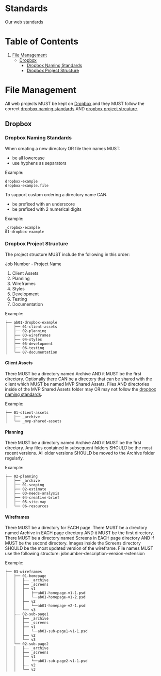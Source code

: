 Standards
=========

Our web standards

# Table of Contents
1. [File Management](#file-management)
    * [Dropbox](#dropbox)
        * [Dropbox Naming Standards](#dropbox-naming-standards)
        * [Dropbox Project Structure](#dropbox-project-structure)

# File Management
All web projects MUST be kept on [Dropbox](#dropbox) and they MUST follow the correct [dropbox naming standards](#dropbox-naming-standards) AND [dropbox project strcuture](#dropbox-project-structure).

## Dropbox

### Dropbox Naming Standards
When creating a new directory OR file their names MUST:
* be all lowercase
* use hyphens as separators
    
Example:
```
dropbox-example
dropbox-example.file
```
   
To support custom ordering a directory name CAN:
* be prefixed with an underscore
* be prefixed with 2 numerical digits
     
Example:
```
_dropbox-example
01-dropbox-example
```

### Dropbox Project Structure
The project structure MUST include the following in this order:

Job Number - Project Name

1. Client Assets
2. Planning
3. Wireframes
4. Styles
5. Development
6. Testing
7. Documentation
    
Example:
```
├── ab01-dropbox-example
│   ├── 01-client-assets
│   ├── 02-planning
│   ├── 03-wireframes
│   ├── 04-styles
│   ├── 05-development
│   ├── 06-testing
│   └── 07-documentation
```

#### Client Assets
There MUST be a directory named Archive AND it MUST be the first directory.
Optionally there CAN be a directory that can be shared with the client which MUST be named MVP Shared Assets.
Files AND directories inside of the MVP Shared Assets folder may OR may not follow the [dropbox naming standards](#dropbox-naming-standards).

Example:
```
├── 01-client-assets
│   ├── _archive
│   └── _mvp-shared-assets
```

#### Planning
There MUST be a directory named Archive AND it MUST be the first directory.
Any files contained in subsequent folders SHOULD be the most recent versions. 
All older versions SHOULD be moved to the Archive folder regularly.

Example:
```
├── 02-planning
│   ├── _archive
│   ├── 01-scoping
│   ├── 02-estimate
│   ├── 03-needs-analysis
│   ├── 04-creative-brief
│   ├── 05-site-map
│   └── 06-resources
```

#### Wireframes
There MUST be a directory for EACH page.
There MUST be a directory named Archive in EACH page directory AND it MUST be the first directory. 
There MUST be a directory named Screens in EACH page directory AND if MUST be the second directory.
Images inside the Screens directory SHOULD be the most updated version of the wireframe. 
File names MUST use the following structure: jobnumber-description-version-extension

Example:
```
├── 03-wireframes
│   ├── 01-homepage
│   │   ├── _archive
│   │   ├── _screens
│   │   ├── v1
│   │   │   ├──ab01-homepage-v1-1.psd
│   │   │   └──ab01-homepage-v1-2.psd
│   │   ├── v2
│   │   │   └──ab01-homepage-v2-1.psd
│   │   └── v3
│   ├── 02-sub-page1
│   │   ├── _archive
│   │   ├── _screens
│   │   ├── v1
│   │   │   └──ab01-sub-page1-v1-1.psd
│   │   ├── v2
│   │   └── v3
│   └── 02-sub-page2
│   │   ├── _archive
│   │   ├── _screens
│   │   ├── v1
│   │   │   └──ab01-sub-page2-v1-1.psd
│   │   ├── v2
│   │   └── v3
```
